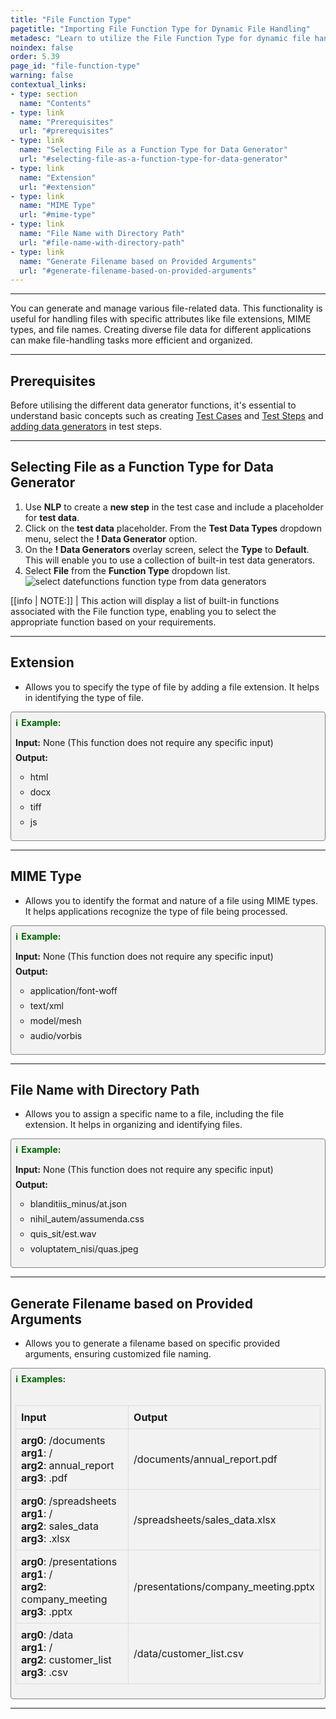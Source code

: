 ```yaml
---
title: "File Function Type"
pagetitle: "Importing File Function Type for Dynamic File Handling"
metadesc: "Learn to utilize the File Function Type for dynamic file handling in your applications to generate random file extensions, MIME types, and file names."
noindex: false
order: 5.39
page_id: "file-function-type"
warning: false
contextual_links:
- type: section
  name: "Contents"
- type: link
  name: "Prerequisites"
  url: "#prerequisites"
- type: link
  name: "Selecting File as a Function Type for Data Generator"
  url: "#selecting-file-as-a-function-type-for-data-generator"
- type: link
  name: "Extension"
  url: "#extension"  
- type: link
  name: "MIME Type"
  url: "#mime-type"
- type: link
  name: "File Name with Directory Path"
  url: "#file-name-with-directory-path"
- type: link
  name: "Generate Filename based on Provided Arguments"
  url: "#generate-filename-based-on-provided-arguments"
---
```


---

You can generate and manage various file-related data. This functionality is useful for handling files with specific attributes like file extensions, MIME types, and file names. Creating diverse file data for different applications can make file-handling tasks more efficient and organized.

---

## **Prerequisites**

Before utilising the different data generator functions, it's essential to understand basic concepts such as creating [Test Cases](https://testsigma.com/docs/test-cases/manage/add-edit-delete/#create-test-case) and [Test Steps](https://testsigma.com/docs/test-cases/create-test-steps/overview/) and [adding data generators](https://testsigma.com/docs/test-data/types/data-generator/#add-data-generators-in-test-steps) in test steps.

---

## **Selecting File as a Function Type for Data Generator**

1. Use **NLP** to create a **new step** in the test case and include a placeholder for **test data**.
2. Click on the **test data** placeholder. From the **Test Data Types** dropdown menu, select the **! Data Generator** option.
3. On the **! Data Generators** overlay screen, select the **Type** to **Default**. This will enable you to use a collection of built-in test data generators.
4. Select **File** from the **Function Type** dropdown list. ![select datefunctions function type from data generators](https://s3.amazonaws.com/static-docs.testsigma.com/new_images/projects/applications/file_functiontype_dg.gif)

[[info | NOTE:]]
| This action will display a list of built-in functions associated with the File function type, enabling you to select the appropriate function based on your requirements.

---

## **Extension**

- Allows you to specify the type of file by adding a file extension. It helps in identifying the type of file.

<style>
  .example-container {
    border: 1px solid gray;
    border-radius: 4px;
    padding: 0.5em;
    margin: 0.5em 0;
    background-color: #f2f2f2;
  }
  .example-title {
    color: darkgreen;
    font-weight: bold;
    display: flex;
    align-items: center;
  }
  .example-title span {
    margin-right: 5px;
  }
  .example-list {
    list-style: none;
    padding: 0;
  }
  .example-list li {
    margin-bottom: 0.5em;
  }
</style>

<div class="example-container">
  <div class="example-title">
    <span>ℹ️</span>Example:
  </div>
  <ul class="example-list">
    <li><b>Input:</b> None (This function does not require any specific input)</li>
    <li><b>Output:</b></li>
    <ul>
      <li>html</li>
      <li>docx</li>
      <li>tiff</li>
      <li>js</li>
    </ul>
  </ul>
</div>

---

## **MIME Type**

- Allows you to identify the format and nature of a file using MIME types. It helps applications recognize the type of file being processed.

<style>
  .example-container {
    border: 1px solid gray;
    border-radius: 4px;
    padding: 0.5em;
    margin: 0.5em 0;
    background-color: #f2f2f2;
  }
  .example-title {
    color: darkgreen;
    font-weight: bold;
    display: flex;
    align-items: center;
  }
  .example-title span {
    margin-right: 5px;
  }
  .example-list {
    list-style: none;
    padding: 0;
  }
  .example-list li {
    margin-bottom: 0.5em;
  }
</style>

<div class="example-container">
  <div class="example-title">
    <span>ℹ️</span>Example:
  </div>
  <ul class="example-list">
    <li><b>Input:</b> None (This function does not require any specific input)</li>
    <li><b>Output:</b></li>
    <ul>
      <li>application/font-woff</li>
      <li>text/xml</li>
      <li>model/mesh</li>
      <li>audio/vorbis</li>
    </ul>
  </ul>
</div>

---

## **File Name with Directory Path**

- Allows you to assign a specific name to a file, including the file extension. It helps in organizing and identifying files.

<style>
  .example-container {
    border: 1px solid gray;
    border-radius: 4px;
    padding: 0.5em;
    margin: 0.5em 0;
    background-color: #f2f2f2;
  }
  .example-title {
    color: darkgreen;
    font-weight: bold;
    display: flex;
    align-items: center;
  }
  .example-title span {
    margin-right: 5px;
  }
  .example-list {
    list-style: none;
    padding: 0;
  }
  .example-list li {
    margin-bottom: 0.5em;
  }
</style>

<div class="example-container">
  <div class="example-title">
    <span>ℹ️</span>Example:
  </div>
  <ul class="example-list">
    <li><b>Input:</b> None (This function does not require any specific input)</li>
    <li><b>Output:</b></li>
    <ul>
      <li>blanditiis_minus/at.json</li>
      <li>nihil_autem/assumenda.css</li>
      <li>quis_sit/est.wav</li>
      <li>voluptatem_nisi/quas.jpeg</li>
    </ul>
  </ul>
</div>

---

## **Generate Filename based on Provided Arguments**

- Allows you to generate a filename based on specific provided arguments, ensuring customized file naming. 

<style>
  .example-container {
    border: 1px solid gray;
    border-radius: 4px;
    padding: 0.5em;
    margin: 0.5em 0;
    background-color: #f2f2f2;
  }
  .example-title {
    color: darkgreen;
    font-weight: bold;
    display: flex;
    align-items: center;
  }
  .example-title span {
    margin-right: 5px;
  }
  .example-list {
    list-style: none;
    padding: 0;
  }
  .example-list li {
    margin-bottom: 0.5em;
  }
  table {
    border-collapse: collapse;
    width: 100%;
  }
  th, td {
    border: 1px solid #ddd;
    padding: 8px;
    text-align: left;
  }
  th {
    background-color: #f2f2f2;
  }
</style>
<div class="example-container">
  <div class="example-title">
    <span>ℹ️</span>Examples:
  </div><br>
  <table>
    <thead>
      <tr>
        <th>Input</th>
        <th>Output</th>
      </tr>
    </thead>
    <tbody>
      <tr>
        <td><b>arg0</b>: /documents<br><b>arg1</b>: /<br><b>arg2</b>: annual_report<br><b>arg3</b>: .pdf</td>
        <td>/documents/annual_report.pdf</td>
      </tr>
      <tr>
        <td><b>arg0</b>: /spreadsheets<br><b>arg1</b>: /<br><b>arg2</b>: sales_data<br><b>arg3</b>: .xlsx</td>
        <td>/spreadsheets/sales_data.xlsx</td>
      </tr>
      <tr>
        <td><b>arg0</b>: /presentations<br><b>arg1</b>: /<br><b>arg2</b>: company_meeting<br><b>arg3</b>: .pptx </td>
        <td> /presentations/company_meeting.pptx</td>
      </tr>
      <tr>
        <td><b>arg0</b>: /data<br><b>arg1</b>: /<br><b>arg2</b>: customer_list<br><b>arg3</b>: .csv</td>
        <td>/data/customer_list.csv</td>
      </tr>
    </tbody>
  </table>
</div>



---


